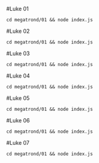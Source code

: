 #Luke 01

`cd megatrond/01 && node index.js`

#Luke 02

`cd megatrond/01 && node index.js`

#Luke 03

`cd megatrond/01 && node index.js`

#Luke 04

`cd megatrond/01 && node index.js`

#Luke 05

`cd megatrond/01 && node index.js`

#Luke 06

`cd megatrond/01 && node index.js`

#Luke 07

`cd megatrond/01 && node index.js`